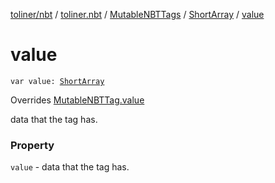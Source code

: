 [toliner/nbt](../../../index.md) / [toliner.nbt](../../index.md) / [MutableNBTTags](../index.md) / [ShortArray](index.md) / [value](./value.md)

# value

`var value: `[`ShortArray`](https://kotlinlang.org/api/latest/jvm/stdlib/kotlin/-short-array/index.html)

Overrides [MutableNBTTag.value](../../-mutable-n-b-t-tag/value.md)

data that the tag has.

### Property

`value` - data that the tag has.
